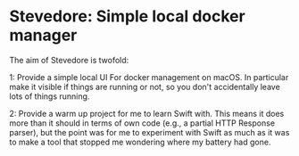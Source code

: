 Stevedore: Simple local docker manager
====================================

The aim of Stevedore is twofold:

1: Provide a simple local UI For docker management on macOS. In particular make it visible if things are running or not, so you don't accidentally leave lots of things running.

2: Provide a warm up project for me to learn Swift with. This means it does more than it should in terms of own code (e.g., a partial HTTP Response parser), but the point was for me to experiment with Swift as much as it was to make a tool that stopped me wondering where my battery had gone.

